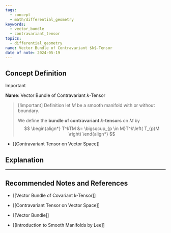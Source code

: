 ```yaml
---
tags:
  - concept
  - math/differential_geometry
keywords:
  - vector_bundle
  - contravariant_tensor
topics:
  - differential_geometry
name: Vector Bundle of Contravariant $k$-Tensor
date of note: 2024-05-19
---
```


## Concept Definition

>[!important]
>**Name**: Vector Bundle of Contravariant $k$-Tensor

>[!important] Definition
>let $M$ be a smooth manifold with or without boundary. 
>
>We define the **bundle of contravariant $k$-tensors** on $M$ by
>$$
> \begin{align*}
> T^kTM &= \bigsqcup_{p \in M}T^k\left( T_{p}M \right)
> \end{align*}
>$$ 

- [[Contravariant Tensor on Vector Space]]

## Explanation












-----------
##  Recommended Notes and References

- [[Vector Bundle of Covariant k-Tensor]]

- [[Contravariant Tensor on Vector Space]]
- [[Vector Bundle]]

- [[Introduction to Smooth Manifolds by Lee]]